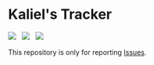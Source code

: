 # Kaliel's Tracker

<a href="https://www.curseforge.com/wow/addons/kaliels-tracker/files"><img src="https://img.shields.io/badge/Build_for-WoW_Retail-brightgreen?logo=battle.net&amp;logoColor=ffffff" /></a>&nbsp; &nbsp;<a href="https://www.paypal.com/donate?hosted_button_id=PYDHB6JC8ELQJ"><img src="https://img.shields.io/badge/PayPal-Donate-orange?logo=paypal" /></a>&nbsp; &nbsp;<a href="https://www.patreon.com/kalielstracker"><img src="https://img.shields.io/badge/Patreon-Become_a_Patron-ff424d?logo=patreon" /></a>

This repository is only for reporting [Issues](https://github.com/Horogg/KalielsTracker__Issues/issues).
